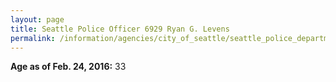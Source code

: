 ```yaml
---
layout: page
title: Seattle Police Officer 6929 Ryan G. Levens
permalink: /information/agencies/city_of_seattle/seattle_police_department/copbook/6929/
---
```


**Age as of Feb. 24, 2016:** 33
